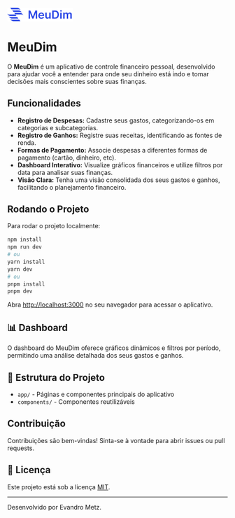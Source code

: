 <p align="left">
  <img src="public/meuDim.svg" alt="MeuDim logo" width="150" />
</p>

# MeuDim

O **MeuDim** é um aplicativo de controle financeiro pessoal, desenvolvido para ajudar você a entender para onde seu dinheiro está indo e tomar decisões mais conscientes sobre suas finanças.

## Funcionalidades

- **Registro de Despesas:** Cadastre seus gastos, categorizando-os em categorias e subcategorias.
- **Registro de Ganhos:** Registre suas receitas, identificando as fontes de renda.
- **Formas de Pagamento:** Associe despesas a diferentes formas de pagamento (cartão, dinheiro, etc).
- **Dashboard Interativo:** Visualize gráficos financeiros e utilize filtros por data para analisar suas finanças.
- **Visão Clara:** Tenha uma visão consolidada dos seus gastos e ganhos, facilitando o planejamento financeiro.

## Rodando o Projeto

Para rodar o projeto localmente:

```bash
npm install
npm run dev
# ou
yarn install
yarn dev
# ou
pnpm install
pnpm dev
```

Abra [http://localhost:3000](http://localhost:3000) no seu navegador para acessar o aplicativo.

## 📊 Dashboard

O dashboard do MeuDim oferece gráficos dinâmicos e filtros por período, permitindo uma análise detalhada dos seus gastos e ganhos.

## 📂 Estrutura do Projeto

- `app/` - Páginas e componentes principais do aplicativo
- `components/` - Componentes reutilizáveis

## Contribuição

Contribuições são bem-vindas! Sinta-se à vontade para abrir issues ou pull requests.

## 📄 Licença

Este projeto está sob a licença [MIT](./LICENSE).

---
Desenvolvido por Evandro Metz.
